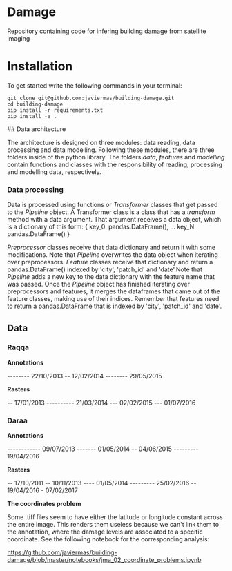 # Damage
Repository containing code for infering building damage from satellite imaging

# Installation

To get started write the following commands in your terminal:

```
git clone git@github.com:javiermas/building-damage.git
cd building-damage
pip install -r requirements.txt
pip install -e .
```

## Data architecture

The architecture is designed on three modules: data reading, data processing and data modelling. Following these modules, there are three folders inside of the python library. The folders _data_, _features_ and _modelling_ contain functions and classes with the responsibility of reading, processing and modelling data, respectively.

### Data processing
Data is processed using functions or _Transformer_ classes that get passed to the _Pipeline_ object. A Transformer class is a class that has a _transform_ method with a data argument. That argument receives a data object, which is a dictionary of this form:
{
    key_0: pandas.DataFrame(),
    ...
    key_N: pandas.DataFrame()
}

_Preprocessor_ classes receive that data dictionary and return it with some modifications. Note that _Pipeline_ overwrites the data object when iterating over preprocessors.
_Feature_ classes receive that dictionary and return a pandas.DataFrame() indexed by 'city', 'patch_id' and 'date'.Note that _Pipeline_ adds a new key to the data dictionary with the feature name that was passed. Once the _Pipeline_ object has finished iterating over preprocessors and features, it merges the dataframes that came out of the feature classes, making use of their indices. Remember that features need to return a pandas.DataFrame that is indexed by 'city', 'patch_id' and 'date'. 

## Data
### Raqqa


__Annotations__

-------- 22/10/2013 -- 12/02/2014 -------- 29/05/2015

__Rasters__

-- 17/01/2013 ---------- 21/03/2014 --- 02/02/2015 --- 01/07/2016


### Daraa

__Annotations__

------------ 09/07/2013 ------- 01/05/2014 -- 04/06/2015 --------- 19/04/2016

__Rasters__

-- 17/10/2011 -- 10/11/2013 ---- 01/05/2014 --------- 25/02/2016 -- 19/04/2016 - 07/02/2017

__The coordinates problem__

Some .tiff files seem to have either the latitude or longitude constant across the entire image. This renders them useless because we can't link them to the annotation, where the damage levels are associated to a specific coordinate. See the following notebook for the corresponding analysis:

https://github.com/javiermas/building-damage/blob/master/notebooks/jma_02_coordinate_problems.ipynb
